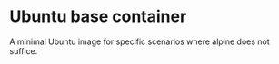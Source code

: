 # Ubuntu base container
A minimal Ubuntu image for specific scenarios where alpine does not suffice.
